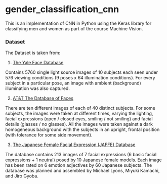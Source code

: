 # gender_classification_cnn

This is an implementation of CNN in Python using the Keras library for classifying men and women as part of the course Machine Vision.

### Dataset

The Dataset is taken from:

1. [The Yale Face Database](http://vision.ucsd.edu/~iskwak/ExtYaleDatabase/ExtYaleB.html)

Contains 5760 single light source images of 10 subjects each seen under 576 viewing conditions (9 poses x 64 illumination conditions). For every subject in a particular pose, an image with ambient (background) illumination was also captured.


2. [AT&T The Database of Faces](https://www.cl.cam.ac.uk/research/dtg/attarchive/facedatabase.html)

There are ten different images of each of 40 distinct subjects. For some subjects, the images were taken at different times, varying the lighting, facial expressions (open / closed eyes, smiling / not smiling) and facial details (glasses / no glasses). All the images were taken against a dark homogeneous background with the subjects in an upright, frontal position (with tolerance for some side movement).


3. [The Japanese Female Facial Expression (JAFFE) Database](http://www.kasrl.org/jaffe.html)

The database contains 213 images of 7 facial expressions (6 basic facial expressions + 1 neutral) posed by 10 Japanese female models. Each image has been rated on 6 emotion adjectives by 60 Japanese subjects. The database was planned and assembled by Michael Lyons, Miyuki Kamachi, and Jiro Gyoba.
